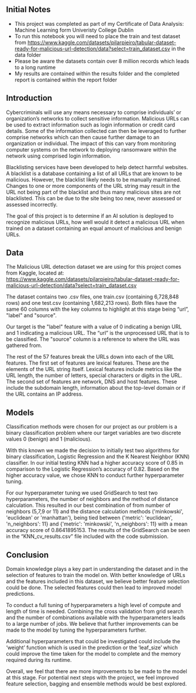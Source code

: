 ## Initial Notes 
- This project was completed as part of my Certificate of Data Analysis: Machine Learning form Univeristy College Dublin 
- To run this notebook you will need to place the train and test dataset from https://www.kaggle.com/datasets/pilarpieiro/tabular-dataset-ready-for-malicious-url-detection/data?select=train_dataset.csv in the data folder
- Please be aware the datasets contain over 8 million records which leads to a long runtime
- My results are contained within the results folder and the completed report is contained within the report folder


## Introduction 
Cybercriminals will use any means necessary to comprise individuals’ or organization’s networks
to collect sensitive information. Malicious URLs can be used to extract information such as login
information or credit card details. Some of the information collected can then be leveraged to
further comprise networks which can then cause further damage to an organization or individual.
The impact of this can vary from monitoring computer systems on the network to deploying
ransomware within the network using comprised login information.

Blacklisting services have been developed to help detect harmful websites. A blacklist is a
database containing a list of all URLs that are known to be malicious. However, the blacklist likely
needs to be manually maintained. Changes to one or more components of the URL string may
result in the URL not being part of the blacklist and thus many malicious sites are not blacklisted.
This can be due to the site being too new, never assessed or assessed incorrectly.

The goal of this project is to determine if an AI solution is deployed to recognize malicious URLs,
how well would it detect a malicious URL when trained on a dataset containing an equal amount of
malicious and benign URLs.

## Data 
The Malicious URL detection dataset we are using for this project comes from Kaggle, located
at: https://www.kaggle.com/datasets/pilarpieiro/tabular-dataset-ready-for-malicious-url-detection/data?select=train_dataset.csv

The dataset contains two .csv files, one train.csv (containing 6,728,848 rows) and one test.csv
(containing 1,682,213 rows). Both files have the same 60 columns with the key columns to highlight
at this stage being “url”, "label" and "source".

Our target is the "label" feature with a value of 0 indicating a benign URL and 1 indicating a
malicious URL. The “url” is the unprocessed URL that is to be classified. The "source" column is a
reference to where the URL was gathered from.

The rest of the 57 features break the URLs down into each of the URL features.
The first set of features are lexical features. These are the elements of the URL string itself. Lexical
features include metrics like the URL length, the number of letters, special characters or digits in
the URL. The second set of features are network, DNS and host features. These include the
subdomain length, information about the top-level domain or if the URL contains an IP address.

## Models 

Classification methods were chosen for our project as our problem is a binary classification
problem where our target variables are two discrete values 0 (benign) and 1 (malicious).

With this known we made the decision to initially test two algorithms for binary classification,
Logistic Regression and the K Nearest Neighbor (KNN) classifier. In our initial testing KNN had a
higher accuracy score of 0.85 in comparison to the Logistic Regression’s accuracy of 0.82. Based on the higher accuracy value, we chose KNN to conduct further hyperparameter
tuning.

For our hyperparameter tuning we used GridSearch to test two hyperparameters, the number of
neighbors and the method of distance calculation. This resulted in our best combination of from
number of neighbors (5,7,9 or 11) and the distance calculation methods ('minkowski', 'euclidean'
or 'manhattan'), being tied between {'metric': 'euclidean', 'n_neighbors': 11} and {'metric':
'minkowski', 'n_neighbors': 11} with a mean accuracy score of 0.8641895153. The results of the
GridSearch can be seen in the “KNN_cv_results.csv” file included with the code submission.

## Conclusion 

Domain knowledge plays a key part in understanding the dataset and in the selection of features to
train the model on. With better knowledge of URLs and the features included in this dataset, we
believe better feature selection could be done. The selected features could then lead to improved
model predictions.

To conduct a full tuning of hyperparameters a high level of compute and length of time is needed.
Combining the cross validation from grid search and the number of combinations available with
the hyperparameters leads to a large number of jobs. We believe that further improvements can be
made to the model by tuning the hyperparameters further.

Additional hyperparameters that could be investigated could include the ‘weight’ function which is
used in the prediction or the ‘leaf_size’ which could improve the time taken for the model to complete and the memory required during its runtime.

Overall, we feel that there are more improvements to be made to the model at this stage. For
potential next steps with the project, we feel improved feature selection, bagging and ensemble
methods would be best explored.
